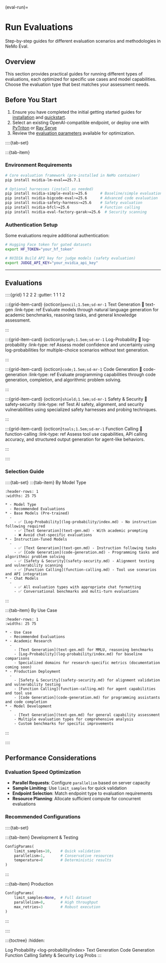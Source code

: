 (eval-run)=

# Run Evaluations

Step-by-step guides for different evaluation scenarios and methodologies in NeMo Eval.

## Overview

This section provides practical guides for running different types of evaluations, each optimized for specific use cases and model capabilities. Choose the evaluation type that best matches your assessment needs.

## Before You Start

1. Ensure you have completed the initial getting started guides for [installation]() and [quickstart]().
1. Select an existing OpenAI-compatible endpoint, or deploy one with [PyTriton](../../deployment/pytriton.md) or [Ray Serve](../../deployment/ray-serve.md)
3. Review the [evaluation parameters](eval-parameters) available for optimization.

::::{tab-set}

:::{tab-item}

### Environment Requirements

```bash
# Core evaluation framework (pre-installed in NeMo container)
pip install nvidia-lm-eval==25.7.1

# Optional harnesses (install as needed)
pip install nvidia-simple-evals>=25.6      # Baseline/simple evaluations
pip install nvidia-bigcode-eval>=25.6      # Advanced code evaluation  
pip install nvidia-safety-harness>=25.6    # Safety evaluation
pip install nvidia-bfcl>=25.6              # Function calling
pip install nvidia-eval-factory-garak>=25.6  # Security scanning
```

### Authentication Setup

Some evaluations require additional authentication:

```bash
# Hugging Face token for gated datasets
export HF_TOKEN="your_hf_token"

# NVIDIA Build API key for judge models (safety evaluation)
export JUDGE_API_KEY="your_nvidia_api_key"
```

---

## Evaluations

::::{grid} 1 2 2 2
:gutter: 1 1 1 2

:::{grid-item-card} {octicon}`pencil;1.5em;sd-mr-1` Text Generation
:link: text-gen
:link-type: ref
Evaluate models through natural language generation for academic benchmarks, reasoning tasks, and general knowledge assessment.

:::

:::{grid-item-card} {octicon}`graph;1.5em;sd-mr-1` Log-Probability
:link: log-probability
:link-type: ref
Assess model confidence and uncertainty using log-probabilities for multiple-choice scenarios without text generation.

:::

:::{grid-item-card} {octicon}`code;1.5em;sd-mr-1` Code Generation
:link: code-generation
:link-type: ref
Evaluate programming capabilities through code generation, completion, and algorithmic problem solving.

:::

:::{grid-item-card} {octicon}`shield;1.5em;sd-mr-1` Safety & Security
:link: safety-security
:link-type: ref
Test AI safety, alignment, and security vulnerabilities using specialized safety harnesses and probing techniques.

:::

:::{grid-item-card} {octicon}`tools;1.5em;sd-mr-1` Function Calling
:link: function-calling
:link-type: ref
Assess tool use capabilities, API calling accuracy, and structured output generation for agent-like behaviors.

:::

::::

### Selection Guide

::::{tab-set}
:::{tab-item} By Model Type

```{list-table}
:header-rows: 1
:widths: 25 75

* - Model Type
  - Recommended Evaluations
* - Base Models (Pre-trained)
  -
    - ✅ [Log-Probability](log-probability/index.md) - No instruction following required
    - ✅ [Text Generation](text-gen.md) - With academic prompting
    - ❌ Avoid chat-specific evaluations
* - Instruction-Tuned Models
  -
    - ✅ [Text Generation](text-gen.md) - Instruction following tasks
    - ✅ [Code Generation](code-generation.md) - Programming tasks and algorithmic problem solving
    - ✅ [Safety & Security](safety-security.md) - Alignment testing and vulnerability scanning
    - ✅ [Function Calling](function-calling.md) - Tool use scenarios and API integration
* - Chat Models
  -
    - ✅ All evaluation types with appropriate chat formatting
    - ✅ Conversational benchmarks and multi-turn evaluations
```

:::

:::{tab-item} By Use Case

```{list-table}
:header-rows: 1
:widths: 25 75

* - Use Case
  - Recommended Evaluations
* - Academic Research
  -
    - [Text Generation](text-gen.md) for MMLU, reasoning benchmarks
    - [Log-Probability](log-probability/index.md) for baseline comparisons
    - Specialized domains for research-specific metrics (documentation coming soon)
* - Production Deployment
  -
    - [Safety & Security](safety-security.md) for alignment validation and vulnerability testing
    - [Function Calling](function-calling.md) for agent capabilities and tool use
    - [Code Generation](code-generation.md) for programming assistants and code completion
* - Model Development
  -
    - [Text Generation](text-gen.md) for general capability assessment
    - Multiple evaluation types for comprehensive analysis
    - Custom benchmarks for specific improvements
```

:::

::::

## Performance Considerations

### Evaluation Speed Optimization

- **Parallel Requests**: Configure `parallelism` based on server capacity
- **Sample Limiting**: Use `limit_samples` for quick validation
- **Endpoint Selection**: Match endpoint type to evaluation requirements
- **Resource Planning**: Allocate sufficient compute for concurrent evaluations

### Recommended Configurations

::::{tab-set}

:::{tab-item} Development & Testing
```python
ConfigParams(
    limit_samples=10,    # Quick validation
    parallelism=1,       # Conservative resources
    temperature=0        # Deterministic results
)
```

:::

:::{tab-item} Production

```python
ConfigParams(
    limit_samples=None,  # Full dataset
    parallelism=8,       # High throughput
    max_retries=3        # Robust execution
)
```

:::

::::

:::{toctree}
:hidden:

Log Probability <log-probability/index>
Text Generation <text-gen>
Code Generation <code-generation>
Function Calling <function-calling>
Safety & Security <safety-security>
Log Probs <logprobs>
:::
